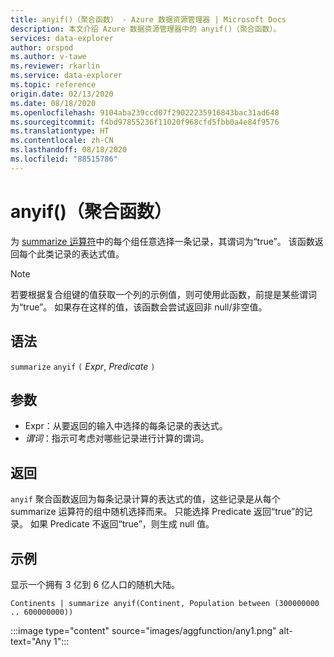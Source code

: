 ```yaml
---
title: anyif()（聚合函数） - Azure 数据资源管理器 | Microsoft Docs
description: 本文介绍 Azure 数据资源管理器中的 anyif()（聚合函数）。
services: data-explorer
author: orspod
ms.author: v-tawe
ms.reviewer: rkarlin
ms.service: data-explorer
ms.topic: reference
origin.date: 02/13/2020
ms.date: 08/18/2020
ms.openlocfilehash: 9104aba239ccd07f29022235916843bac31ad648
ms.sourcegitcommit: f4bd97855236f11020f968cfd5fbb0a4e84f9576
ms.translationtype: HT
ms.contentlocale: zh-CN
ms.lasthandoff: 08/18/2020
ms.locfileid: "88515786"
---
```

# <a name="anyif-aggregation-function"></a>anyif()（聚合函数）

为 [summarize 运算符](summarizeoperator.md)中的每个组任意选择一条记录，其谓词为“true”。 该函数返回每个此类记录的表达式值。

> [!NOTE]
> 若要根据复合组键的值获取一个列的示例值，则可使用此函数，前提是某些谓词为“true”。
> 如果存在这样的值，该函数会尝试返回非 null/非空值。

## <a name="syntax"></a>语法

`summarize` `anyif` `(` *Expr*, *Predicate* `)`

## <a name="arguments"></a>参数

* Expr：从要返回的输入中选择的每条记录的表达式。
* *谓词*：指示可考虑对哪些记录进行计算的谓词。

## <a name="returns"></a>返回

`anyif` 聚合函数返回为每条记录计算的表达式的值，这些记录是从每个 summarize 运算符的组中随机选择而来。 只能选择 Predicate 返回“true”的记录。 如果 Predicate 不返回“true”，则生成 null 值。

## <a name="examples"></a>示例

显示一个拥有 3 亿到 6 亿人口的随机大陆。

```kusto
Continents | summarize anyif(Continent, Population between (300000000 .. 600000000))
```

:::image type="content" source="images/aggfunction/any1.png" alt-text="Any 1":::
